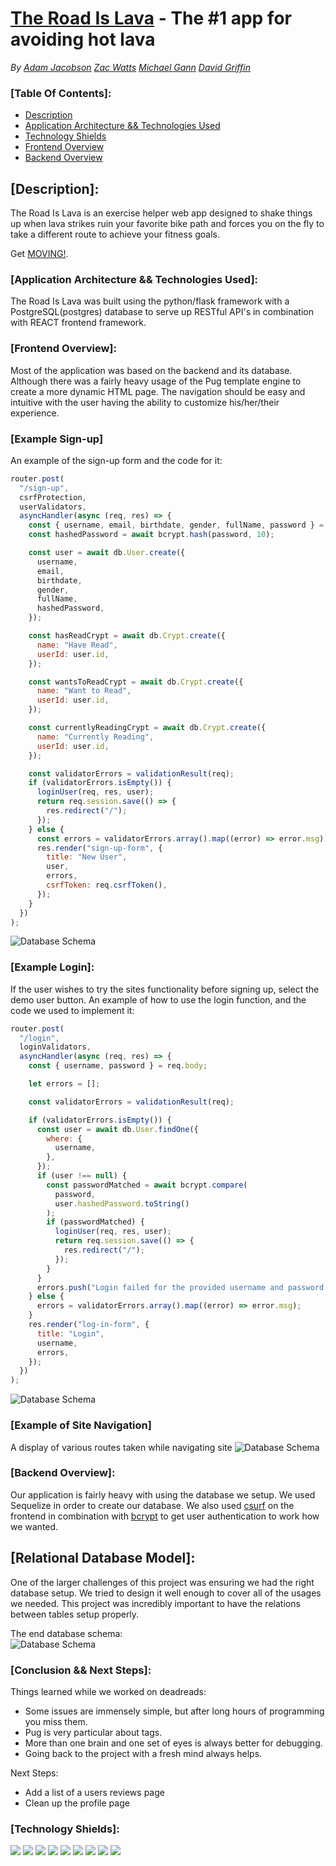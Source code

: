 # [The Road Is Lava](https://theroadislava.herokuapp.com/) - The #1 app for avoiding hot lava
*By [Adam Jacobson](https://github.com/djangothesolarboy) [Zac Watts](https://github.com/zdwatts) [Michael Gann](https://github.com/michael-gann) [David Griffin](https://github.com/davidleegriffin)*


### [Table Of Contents]:
- [Description](https://github.com/djangothesolarboy/deadreads#Description)
- [Application Architecture && Technologies Used](https://github.com/djangothesolarboy/deadreads#Application-Architecture-&&-Technologies-Used)
- [Technology Shields](https://github.com/djangothesolarboy/deadreads#Technology-Shields)
- [Frontend Overview](https://github.com/djangothesolarboy/deadreads#Frontend-Overview)
- [Backend Overview](https://github.com/djangothesolarboy/deadreads#Backend-Overview)


## [Description]:
The Road Is Lava is an exercise helper web app designed to shake things up when lava strikes ruin your favorite bike path and forces you on the fly to take a different route to achieve your fitness goals.

Get [MOVING!](https://theroadislava.herokuapp.com/).


### [Application Architecture && Technologies Used]:
The Road Is Lava was built using the python/flask framework with a PostgreSQL(postgres) database to serve up  RESTful API's in combination with REACT frontend framework.


### [Frontend Overview]:
Most of the application was based on the backend and its database. Although there was a fairly heavy usage of the Pug template engine to create a more dynamic HTML page. The navigation should be easy and intuitive with the user having the ability to customize his/her/their experience.

### [Example Sign-up]
An example of the sign-up form and the code for it:

```javascript
router.post(
  "/sign-up",
  csrfProtection,
  userValidators,
  asyncHandler(async (req, res) => {
    const { username, email, birthdate, gender, fullName, password } = req.body;
    const hashedPassword = await bcrypt.hash(password, 10);

    const user = await db.User.create({
      username,
      email,
      birthdate,
      gender,
      fullName,
      hashedPassword,
    });

    const hasReadCrypt = await db.Crypt.create({
      name: "Have Read",
      userId: user.id,
    });

    const wantsToReadCrypt = await db.Crypt.create({
      name: "Want to Read",
      userId: user.id,
    });

    const currentlyReadingCrypt = await db.Crypt.create({
      name: "Currently Reading",
      userId: user.id,
    });

    const validatorErrors = validationResult(req);
    if (validatorErrors.isEmpty()) {
      loginUser(req, res, user);
      return req.session.save(() => {
        res.redirect("/");
      });
    } else {
      const errors = validatorErrors.array().map((error) => error.msg);
      res.render("sign-up-form", {
        title: "New User",
        user,
        errors,
        csrfToken: req.csrfToken(),
      });
    }
  })
);
```

![Database Schema](./readme-resources/sign-up-recording.gif)

### [Example Login]:
If the user wishes to try the sites functionality before signing up, select the demo user button. An example of how to use the login function, and the code we used to implement it:

```javascript
router.post(
  "/login",
  loginValidators,
  asyncHandler(async (req, res) => {
    const { username, password } = req.body;

    let errors = [];

    const validatorErrors = validationResult(req);

    if (validatorErrors.isEmpty()) {
      const user = await db.User.findOne({
        where: {
          username,
        },
      });
      if (user !== null) {
        const passwordMatched = await bcrypt.compare(
          password,
          user.hashedPassword.toString()
        );
        if (passwordMatched) {
          loginUser(req, res, user);
          return req.session.save(() => {
            res.redirect("/");
          });
        }
      }
      errors.push("Login failed for the provided username and password.");
    } else {
      errors = validatorErrors.array().map((error) => error.msg);
    }
    res.render("log-in-form", {
      title: "Login",
      username,
      errors,
    });
  })
);
```

![Database Schema](./readme-resources/login-recording.gif)

### [Example of Site Navigation]
A display of various routes taken while navigating site
![Database Schema](./readme-resources/site-navigation-recording.gif)

### [Backend Overview]:
Our application is fairly heavy with using the database we setup. We used Sequelize in order to create our database. We also used [csurf](https://www.npmjs.com/package/csurf) on the frontend in combination with [bcrypt](https://www.npmjs.com/package/bcrypt) to get user authentication to work how we wanted.

## [Relational Database Model]:
One of the larger challenges of this project was ensuring we had the right database setup. We tried to design it well enough to cover all of the usages we needed. This project was incredibly important to have the relations between tables setup properly.

The end database schema:  
![Database Schema](./readme-resources/db.png)


### [Conclusion && Next Steps]:
Things learned while we worked on deadreads:
- Some issues are immensely simple, but after long hours of programming you miss them.
- Pug is very particular about tags.
- More than one brain and one set of eyes is always better for debugging.
- Going back to the project with a fresh mind always helps.

Next Steps:
- Add a list of a users reviews page
- Clean up the profile page


### [Technology Shields]:
![](https://img.shields.io/badge/Tools-npm-informational?style=flat&logo=NPM&logoColor=white&color=ff8300) ![](https://img.shields.io/badge/Tools-Nodemon-informational?style=flat&logo=Nodemon&logoColor=white&color=ff8300) ![](https://img.shields.io/badge/Tools-Node.js-informational?style=flat&logo=Node.js&logoColor=white&color=ff8300) ![](https://img.shields.io/badge/Tools-Git-informational?style=flat&logo=Git&logoColor=white&color=ff8300) ![](https://img.shields.io/badge/Tools-Postman-informational?style=flat&logo=Postman&logoColor=white&color=ff8300) ![](https://img.shields.io/badge/Tools-PostgreSQL-informational?style=flat&logo=PostgreSQL&logoColor=white&color=ff8300) ![](https://img.shields.io/badge/Code-JavaScript-informational?style=flat&logo=JavaScript&logoColor=white&color=ff0000) ![](https://img.shields.io/badge/Code-HTML-informational?style=flat&logo=HTML5&logoColor=white&color=ff0000) ![](https://img.shields.io/badge/Code-CSS-informational?style=flat&logo=CSS3&logoColor=white&color=ff0000) 
        
